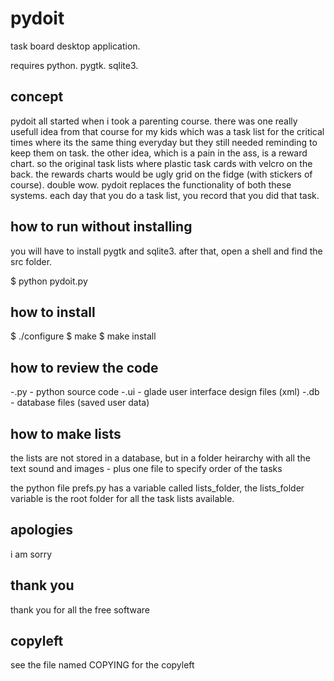 # pydoit
task board desktop application.

requires
 python. pygtk. sqlite3.

## concept

pydoit all started when i took a parenting course. there was one really usefull idea from that course for my kids which was a task list for the critical times where its the same thing everyday but they still needed reminding to keep them on task. the other idea, which is a pain in the ass, is a reward chart. so the original task lists where plastic task cards with velcro on the back. the rewards charts would be ugly grid on the fidge (with stickers of course). double wow. pydoit replaces the functionality of both these systems. each day that you do a task list, you record that you did that task.

## how to run without installing

you will have to install pygtk and sqlite3. 
after that, open a shell and find the src folder.

$ python pydoit.py

## how to install

$ ./configure 
$ make
$ make install

## how to review the code

-.py - python source code
-.ui - glade user interface design files (xml)
-.db - database files (saved user data)


## how to make lists

the lists are not stored in a database, but in a folder heirarchy with all the text sound and images - plus one file to specify order of the tasks

the python file prefs.py has a variable called lists_folder, the lists_folder variable is the root folder for all the task lists available. 

## apologies

i am sorry

## thank you

thank you for all the free software

## copyleft

see the file named COPYING for the copyleft
